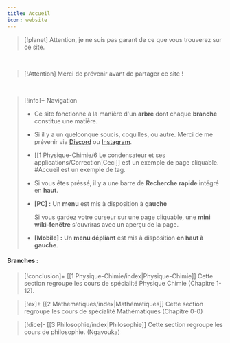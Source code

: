```yaml
---
title: Accueil
icon: website
---
```

> [!planet] Attention, je ne suis pas garant de ce que vous trouverez sur ce site.

<br>

> [!Attention] Merci de prévenir avant de partager ce site !

<br>

> [!info]+ Navigation
 > 	- Ce site fonctionne à la manière d'un **arbre** dont chaque **branche** constitue une matière.
 > 	
 > 	- Si il y a un quelconque soucis, coquilles, ou autre. Merci de me prévenir via [Discord](https://discord.com/users/709516499802390608) ou [Instagram](https://www.instagram.com/aerhyxhhhhh/).
 > 	
 > 	- [[1 Physique-Chimie/6 Le condensateur et ses applications/Correction|Ceci]] est un exemple de page cliquable. #Accueil est un exemple de tag.
 > 	
 > 	- Si vous êtes préssé, il y a une barre de **Recherche rapide** intégré en **haut**.
 > 	  
 > 	
 > 	- **\[PC\] :** Un **menu** est mis à disposition à **gauche** 
 > 	  
 > 	  Si vous gardez votre curseur sur une page cliquable, une **mini wiki-fenêtre** s'ouvriras avec un aperçu de la page.
 > 	
 > 	- **\[Mobile\] :** Un **menu dépliant** est mis à disposition **en haut à gauche**. 

#### Branches :

> [!conclusion]+ [[1 Physique-Chimie/index|Physique-Chimie]]
 > Cette section regroupe les cours de spécialité Physique Chimie (Chapitre 1-12).

> [!ex]+ [[2 Mathematiques/index|Mathématiques]]
 > Cette section regroupe les cours de spécialité Mathématiques (Chapitre 0-0)

> [!dice]- [[3 Philosophie/index|Philosophie]]
 > Cette section regroupe les cours de philosophie. (Ngavouka)


<!---

#### Physique-Chimie :

| n°  | Amélioration prévu.                                                                          |
| --- | ------------------------------------------------------------------          |
| 1   | Correction exercices Chapitre 12.                                                      |
| 2   | Correction exercices Doppler.                                                           |
| 3   | Relire tout les Exercices pour repérer les coquilles.                          |
| 4   | Mise en page de certaines écriture LaTex/KaTex.                              |
| 5   | Rajouter Chapitre 13.                                                                         |
| 6   | Rajouter des Types Bac                                                                      |
| 7   | Correction AE (J'aurais jamais la foi).                                                 |


#### Mathématiques :

| n°  | Amélioration prévu.                                                                    |
| --- | ----------------------------------------------------------               |
| 1   | Réfléchir à une structure pour les pages de Mathématiques.    |
| 2   | Trouver les notions de Mathématiques à mettre.                       |
| 3   | Mettre les méthodes de Mathématiques                                   |

-->
